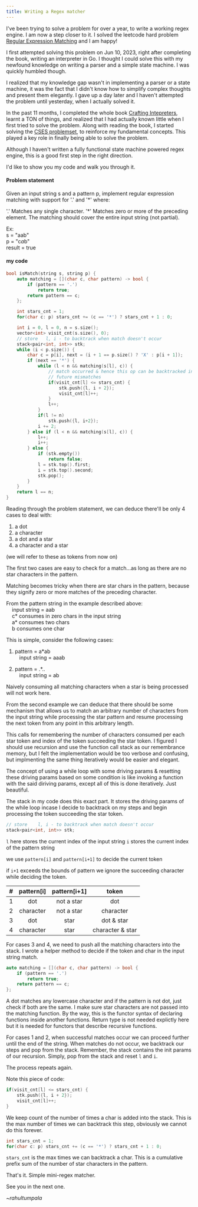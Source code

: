 ```yaml
---
title: Writing a Regex matcher
---
```


I've been trying to solve a problem for over a year, to write a working regex engine. I am now a step closer to it. I solved the leetcode hard problem [Regular Expression Matching](https://leetcode.com/problems/regular-expression-matching/description/) and I am happy!

I first attempted solving this problem on Jun 10, 2023, right after completing the book, writing an interpreter in Go. I thought I could solve this with my newfound knowledge on writing a parser and a simple state machine. I was quickly humbled though.

I realized that my knowledge gap wasn't in implementing a parser or a state machine, it was the fact that I didn't know how to simplify complex thoughts and present them elegantly. I gave up a day later and I haven't attempted the problem until yesterday, when I actually solved it.

In the past 11 months, I completed the whole book [Crafting Intepreters](https://craftinginterpreters.com/), learnt a TON of things, and realized that I had actually known little when I first tried to solve the problem. Along with reading the book, I started solving the [CSES problemset](https://cses.fi/problemset/), to reinforce my fundamental concepts. This played a key role in finally being able to solve the problem.

Although I haven't written a fully functional state machine powered regex engine, this is a good first step in the right direction.

I'd like to show you my code and walk you through it.

#### Problem statement

Given an input string s and a pattern p, implement regular expression matching with support for '.' and '\*' where:

'.' Matches any single character.​​​​
'\*' Matches zero or more of the preceding element.
The matching should cover the entire input string (not partial).

Ex:  \
s = "aab"  \
p = "c*a*b"  \
result = true

#### my code

```c++
bool isMatch(string s, string p) {
    auto matching = [](char c, char pattern) -> bool {
        if (pattern == '.')
            return true;
        return pattern == c;
    };

    int stars_cnt = 1;
    for(char c: p) stars_cnt += (c == '*') ? stars_cnt + 1 : 0;

    int i = 0, l = 0, n = s.size();
    vector<int> visit_cnt(s.size(), 0);
    // store   l, i - to backtrack when match doesn't occur
    stack<pair<int, int>> stk;
    while (i < p.size()) {
        char c = p[i], next = (i + 1 == p.size() ? 'X' : p[i + 1]);
        if (next == '*') {
            while (l < n && matching(s[l], c)) {
                // match occurred & hence this op can be backtracked in
                // future mismatches
                if(visit_cnt[l] <= stars_cnt) {
                    stk.push({l, i + 2});
                    visit_cnt[l]++;
                }
                l++;
            }
            if(l != n)
                stk.push({l, i+2});
            i += 2;
        } else if (l < n && matching(s[l], c)) {
            l++;
            i++;
        } else {
            if (stk.empty())
                return false;
            l = stk.top().first;
            i = stk.top().second;
            stk.pop();
        }
    }
    return l == n;
}
```

Reading through the problem statement, we can deduce there'll be only 4 cases to deal with:

1. a dot
2. a character
3. a dot and a star
4. a character and a star

(we will refer to these as tokens from now on)

The first two cases are easy to check for a match...as long as there are no star characters in the pattern.

Matching becomes tricky when there are star chars in the pattern, because they signify zero or more matches of the preceding character.

From the pattern string in the example described above:  \
    input string = aab  \
    c* consumes in zero chars in the input string  \
    a* consumes two chars  \
    b consumes one char

This is simple, consider the following cases:


1. pattern = a\*ab  \
   input string = aaab

2. pattern = .*..  \
   input string = ab

Naively consuming all matching characters when a star is being processed will not work here.

From the second example we can deduce that there should be some mechanism that allows us to match an arbitrary number of characters from the input string while processing the star pattern and resume processing the next token from any point in this arbitrary length.

This calls for remembering the number of characters consumed per each star token and index of the token succeeding the star token. I figured I should use recursion and use the function call stack as our remembrance memory, but I felt the implementation would be too verbose and confusing, but implmenting the same thing iteratively would be easier and elegant.

The concept of using a while loop with some driving params & resetting these driving params based on some condition is like invoking a function with the said diriving params, except all of this is done iteratively. Just beautiful.

The stack in my code does this exact part. It stores the driving params of the while loop incase I decide to backtrack on my steps and begin processing the token succeeding the star token.

```c++
// store    l, i - to backtrack when match doesn't occur
stack<pair<int, int>> stk;
```

`l` here stores the current index of the input string
`i` stores the current index of the pattern string

we use `pattern[i]` and `pattern[i+1]` to decide the current token

if `i+1` exceeds the bounds of pattern we ignore the succeeding character while deciding the token.

| #   | pattern[i] | pattern[i+1] |      token       |
| --- | :--------: | :----------: | :--------------: |
| 1   |    dot     |  not a star  |       dot        |
| 2   | character  |  not a star  |    character     |
| 3   |    dot     |     star     |    dot & star    |
| 4   | character  |     star     | character & star |

For cases 3 and 4, we need to push all the matching characters into the stack. I wrote a helper method to decide if the token and char in the input string match.

```c++
auto matching = [](char c, char pattern) -> bool {
    if (pattern == '.')
        return true;
    return pattern == c;
};
```

A dot matches any lowercase character and if the pattern is not dot, just check if both are the same. I make sure star characters are not passed into the matching function. By the way, this is the functor syntax of declaring functions inside another functions. Return type is not needed explictly here but it is needed for functors that describe recursive functions.

For cases 1 and 2, when successful matches occur we can proceed further until the end of the string. When matches do not occur, we backtrack our steps and pop from the stack. Remember, the stack contains the init params of our recursion. Simply, pop from the stack and reset `l` and `i`.

The process repeats again.

Note this piece of code:
```c++
if(visit_cnt[l] <= stars_cnt) {
    stk.push({l, i + 2});
    visit_cnt[l]++;
}
```
We keep count of the number of times a char is added into the stack. This is the max number of times we can backtrack this step, obviously we cannot do this forever.

```c++
int stars_cnt = 1;
for(char c: p) stars_cnt += (c == '*') ? stars_cnt + 1 : 0;
```

`stars_cnt` is the max times we can backtrack a char. This is a cumulative prefix sum of the number of star characters in the pattern.

That's it. Simple mini-regex matcher.

See you in the next one.

_~rahultumpala_